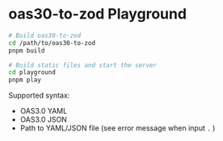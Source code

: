 # oas30-to-zod Playground

```bash
# Build oas30-to-zod
cd /path/to/oas30-to-zod
pnpm build

# Build static files and start the server
cd playground
pnpm play
```

Supported syntax:

- OAS3.0 YAML
- OAS3.0 JSON
- Path to YAML/JSON file (see error message when input `.` )

